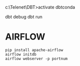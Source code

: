 c:\Telenet\DBT>activate dbtconda

dbt debug
dbt run



# AIRFLOW

```
pip install apache-airflow
airflow initdb
airflow webserver -p portnum
```
